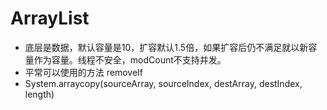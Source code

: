 # ArrayList
- 底层是数据，默认容量是10，扩容默认1.5倍，如果扩容后仍不满足就以新容量作为容量。线程不安全，modCount不支持并发。
- 平常可以使用的方法 removeIf
- System.arraycopy(sourceArray, sourceIndex, destArray, destIndex, length)